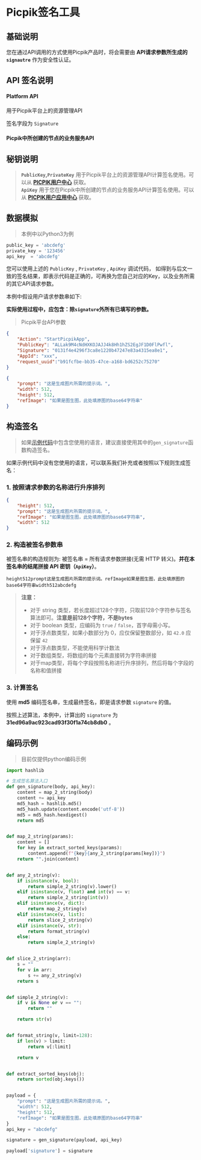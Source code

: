 # Picpik签名工具

## 基础说明

您在通过API调用的方式使用Picpik产品时，将会需要由 **API请求参数所生成的 `signautre`** 作为安全性认证。

## API 签名说明

#### Platform API
用于Picpik平台上的资源管理API

签名字段为 `Signature`



#### Picpik中所创建的节点的业务服务API

## 秘钥说明

> **`PublicKey`,`PrivateKey`** 用于Picpik平台上的资源管理API计算签名使用。可以从 **[PICPIK用户中心](https://studio.picpik.ai/user-center)** 获取。
> <br>
> **`ApiKey`** 用于您在Picpik中所创建的节点的业务服务API计算签名使用。可以从 **[PICPIK用户应用中心](https://studio.picpikai.com/v2/application-service)** 获取。


## 数据模拟
> 本例中以Python3为例

```python
public_key = 'abcdefg'
private_key = '123456'
api_key  = 'abcdefg'
```

您可以使用上述的 `PublicKey` , `PrivateKey` , `ApiKey` 调试代码， 如得到与后文一致的签名结果，即表示代码是正确的，可再换为您自己对应的Key，以及业务所需的其它API请求参数。

本例中假设用户请求参数串如下:

**实际使用过程中，应包含：除`signature`外所有已填写的参数。**

> Picpik平台API参数

```json
{
    "Action": "StartPicpikApp",
    "PublicKey": "ALLak9M4cNdHXKOJAJJ4k8Hh1hZS2EgJF1D0FlPwfl",
    "Signature": "0131f4e4296f3ca8e1220b47247e83a4315ea8e1",
    "AppId": "xxx",
    "request_uuid":"b91fcfbe-bb35-47ce-a168-bd6252c75270"
}
```

```json
{
    "prompt": "这是生成图片所需的提示词。",
    "width": 512,
    "height": 512,
    "refImage": "如果是图生图，此处填原图的base64字符串"
}
```

## 构造签名

> 如果[示例代码](#编码示例)中包含您使用的语言，建议直接使用其中的`gen_signature`函数构造签名。

如果示例代码中没有您使用的语言，可以联系我们补充或者按照以下规则生成签名：

### 1. 按照请求参数的名称进行升序排列
```json
{
    "height": 512,
    "prompt": "这是生成图片所需的提示词。",
    "refImage": "如果是图生图，此处填原图的base64字符串",
    "width": 512
}
```

### 2. 构造被签名参数串

被签名串的构造规则为: 被签名串 = 所有请求参数拼接(无需 HTTP 转义)。**并在本签名串的结尾拼接 API 密钥（`ApiKey`）**。

```
height512prompt这是生成图片所需的提示词。refImage如果是图生图，此处填原图的base64字符串width512abcdefg
```

> **注意：**
> - 对于 string 类型，若长度超过128个字符，只取前128个字符参与签名算法即可。**注意是前128个字符，不是bytes**
> - 对于 boolean 类型，应编码为 `true` / `false`，首字母需小写。
> - 对于浮点数类型，如果小数部分为 0，应仅保留整数部分，如 `42.0` 应保留 `42`
> - 对于浮点数类型，不能使用科学计数法
> - 对于数组类型，将数组的每个元素直接转为字符串拼接
> - 对于map类型，将每个字段按照名称进行升序排列，然后将每个字段的名称和值拼接

### 3. 计算签名

使用 **md5** 编码签名串，生成最终签名，即是请求参数 `signature` 的值。

按照上述算法，本例中，计算出的 `signature` 为 **31ed96a9ac923cad93f30f1a74cb8db0** 。

## 编码示例

> 目前仅提供python编码示例

```python
import hashlib

# 生成签名算法入口
def gen_signature(body, api_key):
    content = map_2_string(body)
    content += api_key
    md5_hash = hashlib.md5()
    md5_hash.update(content.encode('utf-8'))
    md5 = md5_hash.hexdigest()
    return md5


def map_2_string(params):
    content = []
    for key in extract_sorted_keys(params):
        content.append(f"{key}{any_2_string(params[key])}")
    return "".join(content)


def any_2_string(v):
    if isinstance(v, bool):
        return simple_2_string(v).lower()
    elif isinstance(v, float) and int(v) == v:
        return simple_2_string(int(v))
    elif isinstance(v, dict):
        return map_2_string(v)
    elif isinstance(v, list):
        return slice_2_string(v)
    elif isinstance(v, str):
        return format_string(v)
    else:
        return simple_2_string(v)


def slice_2_string(arr):
    s = ""
    for v in arr:
        s += any_2_string(v)
    return s


def simple_2_string(v):
    if v is None or v == "":
        return ""

    return str(v)


def format_string(v, limit=128):
    if len(v) > limit:
        return v[:limit]

    return v


def extract_sorted_keys(obj):
    return sorted(obj.keys())


payload = {
    "prompt": "这是生成图片所需的提示词。",
    "width": 512,
    "height": 512,
    "refImage": "如果是图生图，此处填原图的base64字符串"
}
api_key = "abcdefg"

signature = gen_signature(payload, api_key)

payload['signature'] = signature
```
